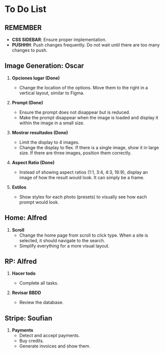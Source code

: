 # To Do List

## REMEMBER

- **CSS SIDEBAR**: Ensure proper implementation.
- **PUSHHH**: Push changes frequently. Do not wait until there are too many changes to push.

## Image Generation: Oscar

1. **Opciones lugar (Done)**
   - Change the location of the options. Move them to the right in a vertical layout, similar to Figma.
   
2. **Prompt (Done)**
   - Ensure the prompt does not disappear but is reduced.
   - Make the prompt disappear when the image is loaded and display it within the image in a small size.
   
3. **Mostrar resultados (Done)**
   - Limit the display to 4 images.
   - Change the display to flex. If there is a single image, show it in large size. If there are three images, position them correctly.
   
4. **Aspect Ratio (Done)**
   - Instead of showing aspect ratios (1:1, 3:4, 4:3, 16:9), display an image of how the result would look. It can simply be a frame.
   
5. **Estilos**
   - Show styles for each photo (presets) to visually see how each prompt would look.

## Home: Alfred

1. **Scroll**
   - Change the home page from scroll to click type. When a site is selected, it should navigate to the search.
   - Simplify everything for a more visual layout.

## RP: Alfred

1. **Hacer todo**
   - Complete all tasks.

2. **Revisar BBDD**
   - Review the database.

## Stripe: Soufian

1. **Payments**
   - Detect and accept payments.
   - Buy credits.
   - Generate invoices and show them.
